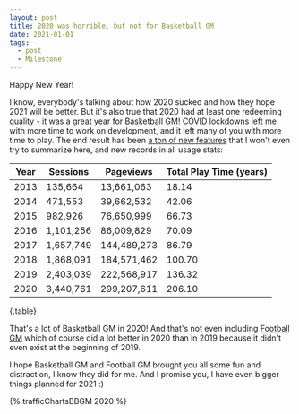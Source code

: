 ```yaml
---
layout: post
title: 2020 was horrible, but not for Basketball GM
date: 2021-01-01
tags:
  - post
  - Milestone
---
```


Happy New Year!

I know, everybody's talking about how 2020 sucked and how they hope 2021 will be better. But it's also true that 2020 had at least one redeeming quality - it was a great year for Basketball GM! COVID lockdowns left me with more time to work on development, and it left many of you with more time to play. The end result has been [a ton of new features](/changelog/) that I won't even try to summarize here, and new records in all usage stats:

<div class="table-responsive">

| Year | Sessions  | Pageviews   | Total Play Time (years) |
| ---- | --------- | ----------- | ----------------------- |
| 2013 | 135,664   | 13,661,063  | 18.14                   |
| 2014 | 471,553   | 39,662,532  | 42.06                   |
| 2015 | 982,926   | 76,650,999  | 66.73                   |
| 2016 | 1,101,256 | 86,009,829  | 70.09                   |
| 2017 | 1,657,749 | 144,489,273 | 86.79                   |
| 2018 | 1,868,091 | 184,571,462 | 100.70                  |
| 2019 | 2,403,039 | 222,568,917 | 136.32                  |
| 2020 | 3,440,761 | 299,207,611 | 206.10                  |

{.table}

</div>

That's a lot of Basketball GM in 2020! And that's not even including [Football GM](/football/) which of course did a lot better in 2020 than in 2019 because it didn't even exist at the beginning of 2019.

I hope Basketball GM and Football GM brought you all some fun and distraction, I know they did for me. And I promise you, I have even bigger things planned for 2021 :)

<!--more-->

{% trafficChartsBBGM 2020 %}
